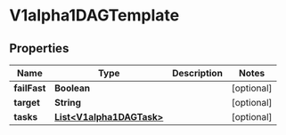 

# V1alpha1DAGTemplate

## Properties

Name | Type | Description | Notes
------------ | ------------- | ------------- | -------------
**failFast** | **Boolean** |  |  [optional]
**target** | **String** |  |  [optional]
**tasks** | [**List&lt;V1alpha1DAGTask&gt;**](V1alpha1DAGTask.md) |  |  [optional]



